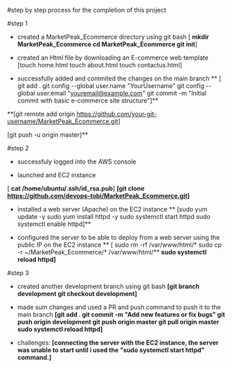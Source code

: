 #step by step process for the completion of this project

#step 1
- created a MarketPeak_Ecommerce directory using git bash
   [ **mkdir MarketPeak_Ecommerce
    cd MarketPeak_Ecommerce
    git init**]

- created an Html file by downloading an E-commerce web template
  [touch home.html
  touch about.html
  touch contactus.html]

- successfully added and commited the changes on the main branch
   **  [  git add .
       git config --global user.name "YourUsername"
       git config --global user.email "youremail@example.com"
       git commit -m "Initial commit with basic e-commerce site structure"]**

**[git remote add origin https://github.com/your-git-username/MarketPeak_Ecommerce.git]

[git push -u origin master]**

#step 2
- successfuly logged into the AWS console 

- launched and EC2 instance

 [ **cat /home/ubuntu/.ssh/id_rsa.pub**]
**[git clone https://github.com/devops-tobi/MarketPeak_Ecommerce.git]**

- installed a web server (Apache) on the EC2 instance
**  [sudo yum update -y
sudo yum install httpd -y
sudo systemctl start httpd
sudo systemctl enable httpd]**

- configured the server to be able to deploy from a web server using the public IP on the EC2 instance
** [ sudo rm -rf /var/www/html/*
sudo cp -r ~/MarketPeak_Ecommerce/* /var/www/html/**
**sudo systemctl reload httpd]**


#step 3
- created another development branch using git bash
  **[git branch development
git checkout development]**

- made sum changes and used a PR and push command to push it to the main branch
**[git add .
git commit -m "Add new features or fix bugs"
git push origin development
git push origin master
git pull origin master
sudo systemctl reload httpd]**

-  challenges:
**[connecting the server with the EC2 instance, the server was unable to start until i used the "sudo systemctl start httpd" command.]**
